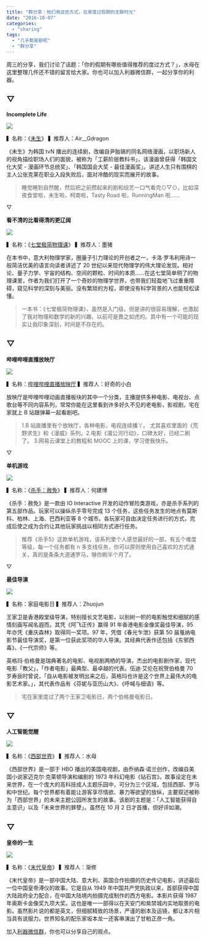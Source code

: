 ```yaml
---
title: "群分享｜他们用这些方式，在家度过假期的无聊时光"
date: "2016-10-07"
categories: 
  - "sharing"
tags: 
  - "几乎都是剧呢"
  - "群分享"
---
```


周三的分享，我们讨论了话题：「你的假期有哪些值得推荐的度过方式？」，水母在这里整理几件还不错的留言给大家。你也可以加入利器微信群，一起分享你的利器。

## ▽

**Incomplete Life**

![](/images/34938.jpg)

▍名称：《[未生](https://movie.douban.com/subject/25870057/)》 ▍推荐人：Air\_\_Gdragon

《未生》为韩国 tvN 播出的连续剧，改编自尹胎镐的同名网络漫画，以职场新人的视角描绘职场人们的面貌，被称为「工薪阶层教科书」，该漫画曾获得「韩国文化大奖 - 漫画环节总统奖」、「韩国国会大奖 - 最佳漫画奖」。讲述人生只有围棋的主人公张克莱在职业入段失败后，面对冷酷的现实而展开的故事。

> 睡觉睡到自然醒，然后把之前攒起来的剧和综艺一口气看完⊙▽⊙，比如深夜食堂啦，未生啦，柯南啦，Tasty Road 啦，RunningMan 啦……

▽

**看不清的比看得清的更辽阔**

![](/images/10303-1377x1024.jpg)

▍名称：《[七堂极简物理课](https://book.dangdang.com/20160601_qcin)》 ▍推荐人：墨猪

在本书中，意大利物理学家，圈量子引力理论的开创者之一，卡洛·罗韦利用诗一般简洁优美的语言向读者讲述了 20 世纪以来现代物理学的伟大理论发现。相对论、量子力学、宇宙的结构、空间的颗粒、时间的本质……在这七堂简单明了的物理课里，作者为我们打开了一个奇妙的物理学世界，也带我们轻盈地飞过重重障碍，窥见科学的深刻与美丽。没有繁琐的方程，即使没有科学背景的人也能轻松读懂。

> 一本书：《七堂极简物理课》，虽然是入门级，但是讲的很容易理解，也激起了我对物理和数学的新的兴趣，以前可是畏之如虎的。其中有一个可能的现实让我印象深刻，时间是不存在的。

## ▽

**哔哩哔哩直播放映厅**

![](/images/51872.jpg)

▍名称：[哔哩哔哩直播放映厅](https://live.bilibili.com/movie) ▍推荐人：好奇的小白

放映厅是哔哩哔哩动画直播板块的其中一个分类，主播提供多种电影、电视台、点歌台等不同内容系列，常常你能在这里看到许多好久不见的老电影，影视剧，宅在家就上 B 站跟弹幕一起看剧吧。

> 1.B 站直播里有个放映厅，各种电影，电视连续播丫。 尤其喜欢里面的《荒野求生》和《漫威》系列。2.电影《湄公河行动》，口碑太好，已经二刷了。 3.网易云课堂上的教程和 MOOC 上的课，学习使我快乐。

▽

**单机游戏**

![](/images/32263-1820x1024.jpg)

▍名称：《[杀手：赦免](https://hitman.com/en-us)》 ▍推荐人：何建博

《杀手：赦免》是一款由 IO Interactive 开发的动作冒险类游戏，亦是杀手系列的第五部作品。玩家可以操纵杀手零号完成 13 个任务，这些任务发生的地点有莫斯科、柏林、上海、巴西利亚等 8 个城市。各玩家可自由决定任务进行的方式，完成后使之成为合约让其他玩家挑战以相同方式进行任务。

> 推荐《杀手5》这款单机游戏，该系列里个人感觉最好的一部，有五个难度等级，每一个任务都有 n 多支线任务，你可以原则使用自己喜欢的方式通关，真的是条条大道通罗马，够你刷半个月了。

▽

**最佳导演**

![](/images/65709-1024x1024.jpg)

▍名称：家庭电影日 ▍推荐人：Zhuojun

王家卫是香港殿堂级导演，特别擅长文艺电影，以别树一帜的电影触觉和细腻的感情刻画写闻名遐而。其凭《阿飞正传》赢得 91 年香港电影金像奖最佳导演，95 年亦凭《重庆森林》取得同一奖项。97 年，凭借《春光乍泄》获第 50 届戛纳电影节最佳导演奖，是第一位获此奖项的华人导演。其经典代表作还包括《东邪西毒》、《一代宗师》等。

英格玛·伯格曼是瑞典著名的电影、电视剧两栖的导演，杰出的电影剧作家，现代电影「教父」，「作者电影」最典型、最卓越的代表。伍迪·艾伦在祝贺伯格曼 70 岁寿辰时曾说，「自从电影被发明出来之后，英格玛也许是这个世界上最伟大的电影艺术家。」，其代表作品有《芬妮与亚历山大》、《呼喊与细语》等。

> 宅在家里度过了两个王家卫电影日，两个伯格曼电影日。

## ▽

**人工智能觉醒**

![](/images/96261.jpg)

▍名称：《[西部世界](https://www.hbo.com/westworld)》 ▍推荐人：水母

《西部世界》是一部于 HBO 播出的美国电视剧，由乔纳森·诺兰创作，改编自美国小说家迈克尔·克莱顿导演和编剧的 1973 年科幻电影《钻石宫》。故事设定在未来世界，在一个庞大的高科技成人主题乐园中，可分为三个区域，包括西部、罗马和中世纪。每个世界都有着能让游客享尽情欲、暴力等欲望的放纵，主要叙述被称为「西部世界」的未来主题公园所发生的故事。该剧的主题是：「人工智能获得自主意识」以及「未来世界的罪孽」。虽然在 10 月 2 日才首播，但好评如潮。

## ▽

**皇帝的一生**

![](/images/53204-1018x1024.jpg)

▍名称：《[末代皇帝](https://www.imdb.com/title/tt0093389/)》 ▍推荐人：渐修

《末代皇帝》是一部中国大陆、意大利、英国合作拍摄的历史传记电影，讲述最后一位中国皇帝溥仪的故事。它是自从 1949 年中国共产党执政以来，首部获得中国大陆政府全力配合，在中国大陆境内拍摄完成制作的西方电影。本影片获得 1987 年奥斯卡金像奖九项大奖。这也是唯一一部得以在天安门和紫禁城内实地取景的电影。虽然影片说的都是英文，但细腻精致的场景，严谨的剧本及运镜，都让本片相当具有说服力。世界知名的配乐家坂本龙一还客串演出了甘粕正彦一角。

加入[利器微信群](https://liqi.io/groupchat/)，你也可以分享自己的观点。
